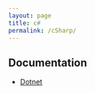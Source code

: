 ```yaml
---
layout: page
title: c#
permalink: /cSharp/
---
```


## Documentation
- [Dotnet](https://docs.microsoft.com/en-us/dotnet/csharp/)
